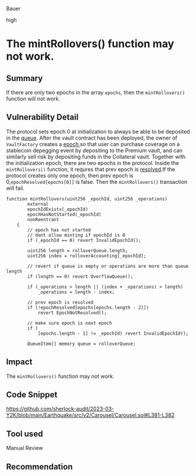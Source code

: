 Bauer

high

# The mintRollovers()  function may not work.

## Summary
If there are only two epochs in the array `epochs`, then the `mintRollovers()`  function will not work.

## Vulnerability Detail
The protocol sets epoch 0 at initialization to always be able to be deposited in the [queue](https://github.com/sherlock-audit/2023-03-Y2K/blob/main/Earthquake/src/v2/Carousel/Carousel.sol#L66). After the vault contract has been deployed, the owner of  `VaultFactory` creates a [epoch ](https://github.com/sherlock-audit/2023-03-Y2K/blob/main/Earthquake/src/v2/VaultFactoryV2.sol#L137-L169)so that user can purchase coverage on a stablecoin depegging event by depositing to the Premium vault, and can similarly sell risk by depositing funds in the Collateral vault. Together with the initialization epoch, there are two epochs in the protocol. Inside the `mintRollovers()` function, it requres that prev epoch is [resolved](https://github.com/sherlock-audit/2023-03-Y2K/blob/main/Earthquake/src/v2/Carousel/Carousel.sol#L381-L382).If the protocol creates only one epoch, then prev epoch is 0,`epochResolved[epochs[0]]` is false. Then the `mintRollovers()` transaction will fail.
```solidity
function mintRollovers(uint256 _epochId, uint256 _operations)
        external
        epochIdExists(_epochId)
        epochHasNotStarted(_epochId)
        nonReentrant
    {
        // epoch has not started
        // dont allow minting if epochId is 0
        if (_epochId == 0) revert InvalidEpochId();

        uint256 length = rolloverQueue.length;
        uint256 index = rolloverAccounting[_epochId];

        // revert if queue is empty or operations are more than queue length
        if (length == 0) revert OverflowQueue();

        if (_operations > length || (index + _operations) > length)
            _operations = length - index;

        // prev epoch is resolved
        if (!epochResolved[epochs[epochs.length - 2]])
            revert EpochNotResolved();

        // make sure epoch is next epoch
        if (
            [epochs.length - 1] != _epochId) revert InvalidEpochId();

        QueueItem[] memory queue = rolloverQueue;
```

## Impact
The `mintRollovers()` function may not work.

## Code Snippet
https://github.com/sherlock-audit/2023-03-Y2K/blob/main/Earthquake/src/v2/Carousel/Carousel.sol#L381-L382

## Tool used

Manual Review

## Recommendation
